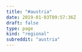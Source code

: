 ```yaml
---
title: "#austria"
date: 2019-01-03T09:57:36Z
draft: false
type: page
kind: "regional"
subreddit: "austria"
---
```

